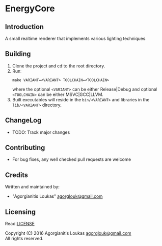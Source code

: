 EnergyCore
==========

Introduction
------------
A small realtime renderer that implements various lighting techniques

Building
--------
 1. Clone the project and cd to the root directory.
 2. Run:  
    ```
    make VARIANT=<VARIANT> TOOLCHAIN=<TOOLCHAIN>
    ```  
    where the optional `<VARIANT>` can be either Release|Debug and optional `<TOOLCHAIN>` can be either MSVC|GCC|LLVM.
 3. Built executables will reside in the `bin/<VARIANT>` and libraries in the `lib/<VARIANT>` directory.

ChangeLog
---------
 * TODO: Track major changes

Contributing
------------
 * For bug fixes, any well checked pull requests are welcome

Credits
-------
Written and maintained by:  
 * "Agorgianitis Loukas" <agorglouk@gmail.com>

Licensing
---------
Read [LICENSE](LICENSE)  

Copyright (C) 2016 Agorgianitis Loukas <agorglouk@gmail.com>  
All rights reserved.
